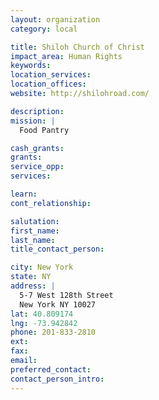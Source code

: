 ```yaml
---
layout: organization
category: local

title: Shiloh Church of Christ
impact_area: Human Rights
keywords: 
location_services: 
location_offices: 
website: http://shilohroad.com/

description: 
mission: |
  Food Pantry

cash_grants: 
grants: 
service_opp: 
services: 

learn: 
cont_relationship: 

salutation: 
first_name: 
last_name: 
title_contact_person: 

city: New York
state: NY
address: |
  5-7 West 128th Street    
  New York NY 10027
lat: 40.809174
lng: -73.942842
phone: 201-833-2810
ext: 
fax: 
email: 
preferred_contact: 
contact_person_intro: 
---
```

